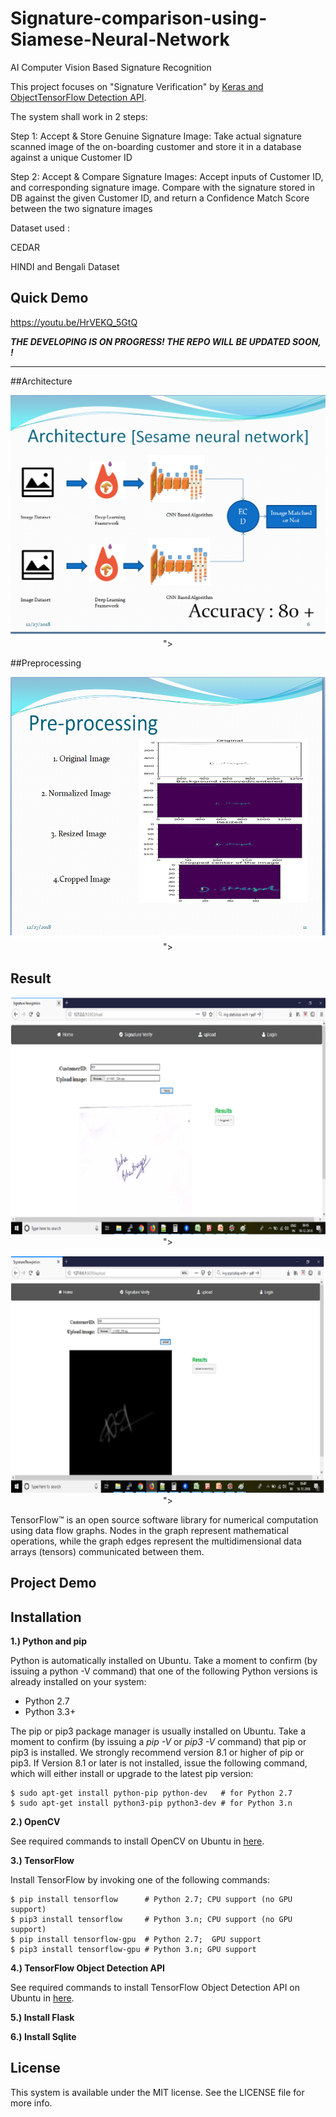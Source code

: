 # Signature-comparison-using-Siamese-Neural-Network
AI Computer Vision Based Signature Recognition

This project focuses on "Signature Verification" by [Keras and ObjectTensorFlow Detection API](https://github.com/tensorflow/models/tree/master/research/object_detection). 

The system shall work in 2 steps:

Step 1: Accept & Store Genuine Signature Image: Take actual signature scanned image of the on-boarding customer and store it in a database against a unique Customer ID

Step 2: Accept & Compare Signature Images: Accept inputs of Customer ID, and corresponding signature image. Compare with the signature stored in DB against the given Customer ID, and return a Confidence Match Score between the two signature images


Dataset used :

CEDAR

HINDI and Bengali Dataset


## Quick Demo

https://youtu.be/HrVEKQ_5GtQ






***THE DEVELOPING IS ON PROGRESS! THE REPO WILL BE UPDATED SOON, !***


--------------



##Architecture

<p align="center">
  <img src="imgs/Architecture.png">
">
</p>



##Preprocessing

<p align="center">
  <img src="imgs/preprocessing.png" height="420" width="520">
">
</p>




## Result 

<p align="center">
  <img src="imgs/result1.png">
">
</p>


<p align="center">
  <img src="imgs/result2.jpg">
">
</p>


TensorFlow™ is an open source software library for numerical computation using data flow graphs. Nodes in the graph represent mathematical operations, while the graph edges represent the multidimensional data arrays (tensors) communicated between them.

## Project Demo

## Installation

**1.) Python and pip**

Python is automatically installed on Ubuntu. Take a moment to confirm (by issuing a python -V command) that one of the following Python versions is already installed on your system:

- Python 2.7
- Python 3.3+

The pip or pip3 package manager is usually installed on Ubuntu. Take a moment to confirm (by issuing a *pip -V* or *pip3 -V* command) that pip or pip3 is installed. We strongly recommend version 8.1 or higher of pip or pip3. If Version 8.1 or later is not installed, issue the following command, which will either install or upgrade to the latest pip version:

    $ sudo apt-get install python-pip python-dev   # for Python 2.7
    $ sudo apt-get install python3-pip python3-dev # for Python 3.n
    
**2.) OpenCV**

See required commands to install OpenCV on Ubuntu in [here](https://gist.github.com/dynamicguy/3d1fce8dae65e765f7c4).

**3.) TensorFlow**

Install TensorFlow by invoking one of the following commands:

    $ pip install tensorflow      # Python 2.7; CPU support (no GPU support)
    $ pip3 install tensorflow     # Python 3.n; CPU support (no GPU support)
    $ pip install tensorflow-gpu  # Python 2.7;  GPU support
    $ pip3 install tensorflow-gpu # Python 3.n; GPU support

**4.) TensorFlow Object Detection API**

See required commands to install TensorFlow Object Detection API on Ubuntu in [here](https://github.com/tensorflow/models/blob/master/research/object_detection/g3doc/installation.md).

**5.) Install Flask**

**6.) Install Sqlite**

## License
This system is available under the MIT license. See the LICENSE file for more info.
